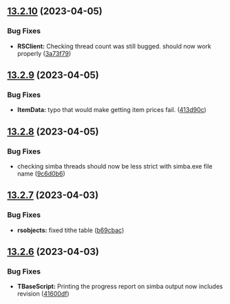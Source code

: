 ## [13.2.10](https://github.com/Torwent/WaspLib/compare/v13.2.9...v13.2.10) (2023-04-05)


### Bug Fixes

* **RSClient:** Checking thread count was still bugged. should now work properly ([3a73f79](https://github.com/Torwent/WaspLib/commit/3a73f79682eda44e100f8338f9fa046e5d91b9e0))



## [13.2.9](https://github.com/Torwent/WaspLib/compare/v13.2.8...v13.2.9) (2023-04-05)


### Bug Fixes

* **ItemData:** typo that would make getting item prices fail. ([413d90c](https://github.com/Torwent/WaspLib/commit/413d90cc094d24ac70c0db35e5e21859552fcb3c))



## [13.2.8](https://github.com/Torwent/WaspLib/compare/v13.2.7...v13.2.8) (2023-04-05)


### Bug Fixes

* checking simba threads should now be less strict with simba.exe file name ([9c6d0b6](https://github.com/Torwent/WaspLib/commit/9c6d0b611228e194162fadf25c9c8802b24e2f46))



## [13.2.7](https://github.com/Torwent/WaspLib/compare/v13.2.6...v13.2.7) (2023-04-03)


### Bug Fixes

* **rsobjects:** fixed tithe table ([b69cbac](https://github.com/Torwent/WaspLib/commit/b69cbac1f42741cba17dd98d002edef7267d6338))



## [13.2.6](https://github.com/Torwent/WaspLib/compare/v13.2.5...v13.2.6) (2023-04-03)


### Bug Fixes

* **TBaseScript:** Printing the progress report on simba output now includes revision ([41600df](https://github.com/Torwent/WaspLib/commit/41600df2df3970e12b4e29ce48f65b3cd98f21e7))



